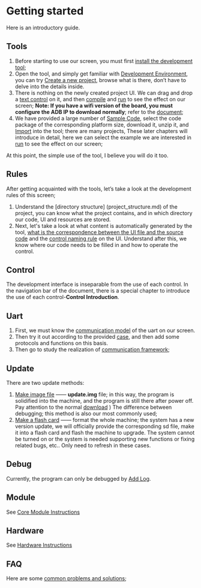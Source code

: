 # Getting started
Here is an introductory guide.

## Tools
1. Before starting to use our screen, you must first [install the development tool](download.md);
2. Open the tool, and simply get familiar with [Development Environment](flywizOS_ide_snapshot.md), you can try [Create a new project](new_flywizOS_project.md), browse what is there, don’t have to delve into the details inside.
3. There is nothing on the newly created project UI. We can drag and drop a [text control](textview.md) on it, and then [compile](how_to_compile_flywizOS.md) and [run](run_project.md) to see the effect on our screen; **Note: If you have a wifi version of the board, you must configure the ADB IP to download normally**; refer to the [document](run_project.md);
4. We have provided a large number of [Sample Code](demo_download.md), select the code package of the corresponding platform size, download it, unzip it, and [Import](import_project.md) into the tool; there are many projects, These later chapters will introduce in detail, here we can select the example we are interested in [run](run_project.md) to see the effect on our screen; <br/>

At this point, the simple use of the tool, I believe you will do it too.

## Rules
After getting acquainted with the tools, let’s take a look at the development rules of this screen; <br/>
1. Understand the [directory structure] (project_structure.md) of the project, you can know what the project contains, and in which directory our code, UI and resources are stored.
2. Next, let's take a look at what content is automatically generated by the tool, [what is the correspondence between the UI file and the source code](ftu_and_source_relationships.md) and the [control naming rule](named_rule.md) on the UI. Understand after this, we know where our code needs to be filled in and how to operate the control.

## Control
The development interface is inseparable from the use of each control. In the navigation bar of the document, there is a special chapter to introduce the use of each control-**Control Introduction**.

## Uart
1. First, we must know the [communication model](serial_introdoction.md) of the uart on our screen.
2. Then try it out according to the provided [case](serial_example.md), and then add some protocols and functions on this basis.
3. Then go to study the realization of [communication framework](serial_framework.md);

## Update
There are two update methods:
1. [Make image file](make_image.md) —— **update.img** file; in this way, the program is solidified into the machine, and the program is still there after power off. Pay attention to the normal [download](adb_debug.md) ) The difference between debugging; this method is also our most commonly used;
2. [Make a flash card](sd_boot.md) —— format the whole machine; the system has a new version update, we will officially provide the corresponding sd file, make it into a flash card and flash the machine to upgrade. The system cannot be turned on or the system is needed supporting new functions or fixing related bugs, etc.. Only need to refresh in these cases.

## Debug
Currently, the program can only be debugged by [Add Log](logcat.md).

## Module
See [Core Module Instructions](core_module.md)

## Hardware
See [Hardware Instructions](hardware.md)

## FAQ
Here are some [common problems and solutions](problems.md);